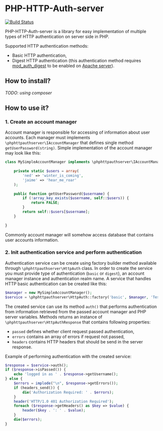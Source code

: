 PHP-HTTP-Auth-server
====================

[![Build Status](https://api.travis-ci.org/freenetis/php-http-auth-server.svg?branch=master)](https://travis-ci.org/freenetis/php-http-auth-server)

PHP-HTTP-Auth-server is a library for easy implementation of multiple types of HTTP authentication on server side in PHP.

Supported HTTP authentication methods:
- Basic HTTP authentication,
- Digest HTTP authentication (this authentication method requires [mod_auth_digest](http://httpd.apache.org/docs/2.2/mod/mod_auth_digest.html) to be enabled on [Apache server](http://httpd.apache.org/)).

## How to install?

*TODO: using composer*

## How to use it?

### 1. Create an account manager

Account manager is responsible for accessing of information about user accounts. Each manager must implements `\phphttpauthserver\IAccountManager` that defines single method `getUserPassword(string)`. Simple implementation of the account manager may look like this:


```php
class MySimpleAccountManager implements \phphttpauthserver\IAccountManager {
    
    private static $users = array(
        'ned' => 'winter_is_coming',
        'jaime' => 'hear_me_roar'
    );
    
    public function getUserPassword($username) {
        if (!array_key_exists($username, self::$users)) {
            return FALSE;
        }
        return self::$users[$username];
    }
    
}
```

Commonly account manager will somehow access database that contains user accounts information.

### 2. Init authentication service and perform authentication

Authentication service can be create using factory builder method available through `\phphttpauthserver\HttpAuth` class. In order to create the service you must provide type of authentication (`basic` or `digest`), an account manager instance and authentication realm name. A service that handles HTTP basic authentication can be created like this:

```php
$manager = new MySimpleAccountManager();
$service = \phphttpauthserver\HttpAuth::factory('basic', $manager, 'Test realm');
```

The created service can use its method `auth()` that performs authentication from information retrieved from the passed account manager and PHP server variables. Methods returns an instance of `\phphttpauthserver\HttpAuthResponse` that contains following properties:

- `passed` defines whether client request passed authentication,
- `errors` contains an array of errors if request not passed,
- `headers` contains HTTP headers that should be send in the server response.

Example of performing authentication with the created service:

```php
$response = $service->auth();
if ($response->isPassed()) {
    echo 'logged in as ' . $response->getUsername();
} else {
    $errors = implode("\n", $response->getErrors());
    if (headers_send()) {
        die('Authorization Required: ' . $errors);
    }
    header('HTTP/1.0 401 Authorization Required');
    foreach ($response->getHeaders() as $key => $value) {
        header($key . ': ' . $value);
    }
    die($errors);
}

```

